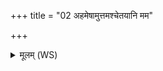 +++
title = "02 अहमेषामुत्तमश्चेतयानि मम"

+++
<details><summary>मूलम् (WS)</summary>

अहमेषामुत्तमश्चेतयानि मम वशमुपतिष्ठन्तु सर्वे ।  
आजुह्वानो घृतपृष्ठः सुवर्चा वसोर्मध्ये दीदिहि जातवेदः ॥ २ ॥
</details>